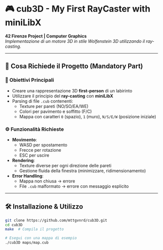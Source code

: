 # 🎮 cub3D - My First RayCaster with miniLibX  

**42 Firenze Project | Computer Graphics**  
*Implementazione di un motore 3D in stile Wolfenstein 3D utilizzando il ray-casting.*  

---

## 📜 Cosa Richiede il Progetto (Mandatory Part)  

### 🎯 Obiettivi Principali  
- Creare una rappresentazione 3D **first-person** di un labirinto  
- Utilizzare il principio del **ray-casting** con **miniLibX**  
- Parsing di file `.cub` contenenti:  
  - Texture per pareti (NO/SO/EA/WE)  
  - Colori per pavimento e soffitto (F/C)  
  - Mappa con caratteri `0` (spazio), `1` (muro), `N/S/E/W` (posizione iniziale)  

### ⚙️ Funzionalità Richieste  
- **Movimento**:  
  - WASD per spostamento  
  - Frecce per rotazione  
  - ESC per uscire  
- **Rendering**:  
  - Texture diverse per ogni direzione delle pareti  
  - Gestione fluida della finestra (minimizzare, ridimensionamento)  
- **Error Handling**:  
  - Mappa non chiusa → errore  
  - File `.cub` malformato → errore con messaggio esplicito  

---

## 🛠️ Installazione & Utilizzo  
```bash
git clone https://github.com/mttgvnrd/cub3D.git
cd cub3D
make  # Compila il progetto

# Esegui con una mappa di esempio
./cub3D maps/map.cub
